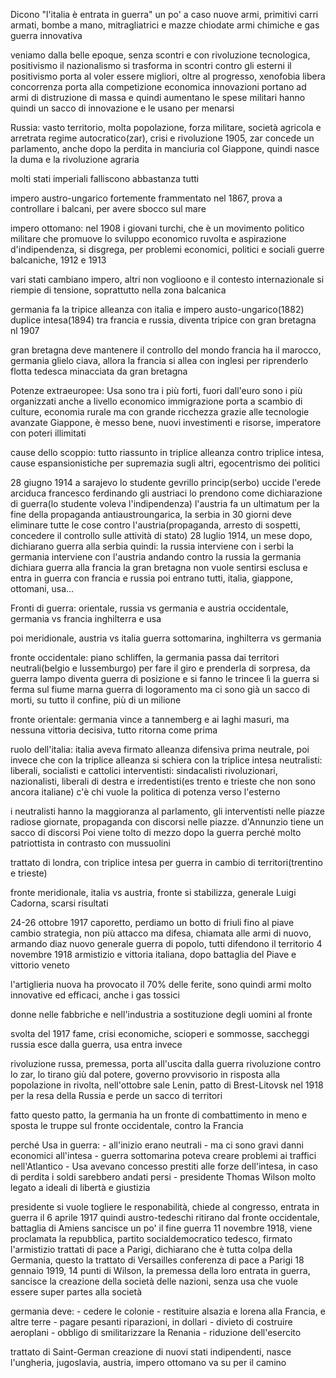 Dicono "l'italia è entrata in guerra" un po' a caso
nuove armi, primitivi carri armati, bombe a mano, mitragliatrici e mazze chiodate
armi chimiche e gas
guerra innovativa

veniamo dalla belle epoque, senza scontri e con rivoluzione tecnologica, positivismo
il nazionalismo si trasforma in scontri contro gli esterni
il positivismo porta al voler essere migliori, oltre al progresso, xenofobia
libera concorrenza porta alla competizione economica
innovazioni portano ad armi di distruzione di massa e quindi aumentano le spese militari
hanno quindi un sacco di innovazione e le usano per menarsi

Russia: vasto territorio, molta popolazione, forza militare, società agricola e arretrata
regime autocratico(zar), crisi e rivoluzione 1905, zar concede un parlamento, anche dopo la perdita in manciuria col Giappone, quindi nasce la duma e la rivoluzione agraria

molti stati imperiali falliscono abbastanza tutti

impero austro-ungarico
fortemente frammentato nel 1867, prova a controllare i balcani, per avere sbocco sul mare

impero ottomano:
nel 1908 i giovani turchi, che è un movimento politico militare che promuove lo sviluppo economico
ruvolta e aspirazione d'indipendenza, si disgrega, per problemi economici, politici e sociali
guerre balcaniche, 1912 e 1913

vari stati cambiano impero, altri non voglioono e il contesto internazionale si riempie di tensione, soprattutto nella zona balcanica

germania fa la tripice alleanza con italia e impero austo-ungarico(1882)
duplice intesa(1894) tra francia e russia, diventa tripice con gran bretagna nl 1907

gran bretagna deve mantenere il controllo del mondo
francia ha il marocco, germania glielo ciava, allora la francia si allea con inglesi per riprenderlo
flotta tedesca minacciata da gran bretagna

Potenze extraeuropee:
Usa sono tra i più forti, fuori dall'euro sono i più organizzati anche a livello economico
immigrazione porta a scambio di culture, economia rurale ma con grande ricchezza grazie alle tecnologie avanzate
Giappone, è messo bene, nuovi investimenti e risorse, imperatore con poteri illimitati 

cause dello scoppio:
tutto riassunto in triplice alleanza contro triplice intesa, cause espansionistiche per supremazia sugli altri, egocentrismo dei politici

28 giugno 1914 a sarajevo lo studente gevrillo princip(serbo) uccide l'erede arciduca francesco ferdinando
gli austriaci lo prendono come dichiarazione di guerra(lo studente voleva l'indipendenza)
l'austria fa un ultimatum per la fine della propaganda antiaustroungarica, la serbia in 30 giorni deve eliminare tutte le cose contro l'austria(propaganda, arresto di sospetti, concedere il controllo sulle attività di stato)
28 luglio 1914, un mese dopo, dichiarano guerra alla serbia
quindi:
la russia interviene con i serbi
la germania interviene con l'austria andando contro la russia
la germania dichiara guerra alla francia
la gran bretagna non vuole sentirsi esclusa e entra in guerra con francia e russia
poi entrano tutti, italia, giappone, ottomani, usa…

Fronti di guerra:
orientale, russia vs germania e austria
occidentale, germania vs francia inghilterra e usa

poi meridionale, austria vs italia
guerra sottomarina, inghilterra vs germania

fronte occidentale:
piano schliffen, la germania passa dai territori neutrali(belgio e lussemburgo) per fare il giro e prenderla di sorpresa, da guerra lampo diventa guerra di posizione e si fanno le trincee
lì la guerra si ferma sul fiume marna
guerra di logoramento ma ci sono già un sacco di morti, su tutto il confine, più di un milione

fronte orientale:
germania vince a tannemberg e ai laghi masuri, ma nessuna vittoria decisiva, tutto ritorna come prima

ruolo dell'italia:
italia aveva firmato alleanza difensiva
prima neutrale, poi invece che con la triplice alleanza si schiera con la triplice intesa
neutralisti: liberali, socialisti e cattolici
interventisti: sindacalisti rivoluzionari, nazionalisti, liberali di destra e irredentisti(es trento e trieste che non sono ancora italiane)
c'è chi vuole la politica di potenza verso l'esterno

i neutralisti hanno la maggioranza al parlamento, gli interventisti nelle piazze
radiose giornate, propaganda con discorsi nelle piazze.
d'Annunzio tiene un sacco di discorsi
Poi viene tolto di mezzo dopo la guerra perché molto patriottista in contrasto con mussuolini

trattato di londra, con triplice intesa per guerra in cambio di territori(trentino e trieste)

fronte meridionale, italia vs austria, fronte si stabilizza, generale Luigi Cadorna, scarsi risultati

24-26 ottobre 1917 caporetto, perdiamo un botto di friuli fino al piave
cambio strategia, non più attacco ma difesa, chiamata alle armi di nuovo, armando diaz nuovo generale
guerra di popolo, tutti difendono il territorio
4 novembre 1918 armistizio e vittoria italiana, dopo battaglia del Piave e vittorio veneto

l'artiglieria nuova ha provocato il 70% delle ferite, sono quindi armi molto innovative ed efficaci, anche i gas tossici

donne nelle fabbriche e nell'industria a sostituzione degli uomini al fronte

svolta del 1917
fame, crisi economiche, scioperi e sommosse, saccheggi
russia esce dalla guerra, usa entra invece

rivoluzione russa, premessa, porta all'uscita dalla guerra
rivoluzione contro lo zar, lo tirano giù dal potere, governo provvisorio in risposta alla popolazione in rivolta, nell'ottobre sale Lenin, patto di Brest-Litovsk nel 1918 per la resa della Russia e perde un sacco di territori

fatto questo patto, la germania ha un fronte di combattimento in meno e sposta le truppe sul fronte occidentale, contro la Francia

perché Usa in guerra:
	- all'inizio erano neutrali
	- ma ci sono gravi danni economici all'intesa
	- guerra sottomarina poteva creare problemi ai traffici nell'Atlantico
	- Usa avevano concesso prestiti alle forze dell'intesa, in caso di perdita i soldi sarebbero andati persi
	- presidente Thomas Wilson molto legato a ideali di libertà e giustizia

presidente si vuole togliere le responabilità, chiede al congresso, entrata in guerra il 6 aprile 1917
quindi austro-tedeschi ritirano dal fronte occidentale, battaglia di Amiens sancisce un po' il fine guerra
11 novembre 1918, viene proclamata la repubblica, partito socialdemocratico tedesco, firmato l'armistizio
trattati di pace a Parigi, dichiarano che è tutta colpa della Germania, questo la trattato di Versailles
conferenza di pace a Parigi 18 gennaio 1919, 14 punti di Wilson, la premessa della loro entrata in guerra, sancisce la creazione della società delle nazioni, senza usa che vuole essere super partes alla società

germania deve:
	- cedere le colonie
	- restituire alsazia e lorena alla Francia, e altre terre
	- pagare pesanti riparazioni, in dollari
	- divieto di costruire aeroplani
	- obbligo di smilitarizzare la Renania
	- riduzione dell'esercito

trattato di Saint-German
creazione di nuovi stati indipendenti, nasce l'ungheria, jugoslavia, austria, impero ottomano va su per il camino

